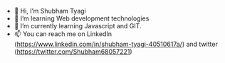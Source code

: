 - 👋 Hi, I’m Shubham Tyagi
- 👀 I’m learning Web development technologies
- 🌱 I’m currently learning Javascript and GIT.
- 📫 You can reach me on LinkedIn (https://www.linkedin.com/in/shubham-tyagi-40510617a/) and twitter (https://twitter.com/Shubham68057221)
